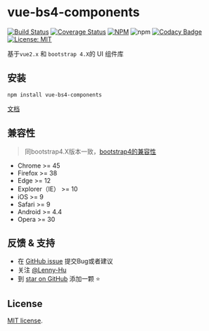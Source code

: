 <!--
 * @Description: In User Settings Edit
 * @Author: your name
 * @Date: 2019-10-15 11:17:36
 * @LastEditTime: 2019-10-18 17:31:58
 * @LastEditors: Please set LastEditors
 -->
# vue-bs4-components

[![Build Status](https://travis-ci.org/Lenny-Hu/vue-bs4-components.svg?branch=master)](https://travis-ci.org/Lenny-Hu/vue-bs4-components)
[![Coverage Status](https://coveralls.io/repos/github/Lenny-Hu/vue-bs4-components/badge.svg)](https://coveralls.io/github/Lenny-Hu/vue-bs4-components)
[![NPM](https://img.shields.io/npm/v/vue-bs4-components.svg?style=flat-square)](https://www.npmjs.com/package/vue-bs4-components)
![npm](https://img.shields.io/npm/dm/vue-bs4-components)
[![Codacy Badge](https://api.codacy.com/project/badge/Grade/1bc00b59024a492da551c538f1c17e99)](https://www.codacy.com/manual/Lenny-Hu/vue-bs4-components?utm_source=github.com&amp;utm_medium=referral&amp;utm_content=Lenny-Hu/vue-bs4-components&amp;utm_campaign=Badge_Grade)
[![License: MIT](https://img.shields.io/badge/License-MIT-yellow.svg?style=flat-square)](https://github.com/Lenny-Hu/vue-bs4-components/blob/master/LICENSE)

基于`vue2.x` 和 `bootstrap 4.X`的 UI 组件库

## 安装

```
npm install vue-bs4-components
```

[文档](https://lenny-hu.github.io/vue-bs4-components)

## 兼容性

> 同bootstrap4.X版本一致，[bootstrap4的兼容性](https://getbootstrap.com/docs/4.3/getting-started/browsers-devices/)

* Chrome >= 45
* Firefox >= 38
* Edge >= 12
* Explorer（IE） >= 10
* iOS >= 9
* Safari >= 9
* Android >= 4.4
* Opera >= 30

## 反馈 & 支持

* 在 [GitHub issue](https://github.com/Lenny-Hu/vue-bs4-components/issues) 提交Bug或者建议
* 关注 [@Lenny-Hu](https://github.com/Lenny-Hu)
* 到 [star on GitHub](https://github.com/Lenny-Hu/vue-bs4-components) 添加一颗 ⭐

## License

[MIT license](https://github.com/Lenny-Hu/vue-bs4-components/blob/master/LICENSE).
